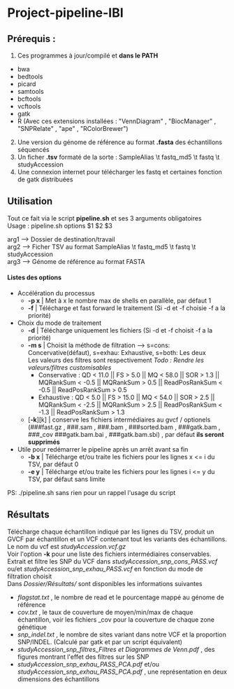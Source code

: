 #  Project-pipeline-IBI  

##  Prérequis :  
1. Ces programmes à jour/compilé et  **dans  le  PATH**  
*  bwa  
*  bedtools  
*  picard  
*  samtools  
*  bcftools  
*  vcftools  
*  gatk  
*  R  (Avec ces extensions installées : "VennDiagram" , "BiocManager" , "SNPRelate" , "ape" , "RColorBrewer")  
2. Une version du génome de référence au format  **.fasta**  des échantillons séquencés  
3. Un ficher  **.tsv**  formaté de la sorte : SampleAlias  \t  fastq_md5  \t  fastq  \t  studyAccession  
4. Une connexion internet pour  télécharger  les  fastq  et certaines  fonction  de  gatk  distribuées  

##  Utilisation  

Tout ce fait via le script  **pipeline.sh**  et ses 3 arguments obligatoires  
Usage : pipeline.sh  options  $1 $2 $3  

arg1  -->  Dossier de destination/travail  
arg2  -->  Ficher TSV au format  SampleAlias  \t  fastq_md5  \t  fastq  \t  studyAccession  
arg3  -->  Génome de référence au format  FASTA  


####  Listes des options  
*  Accélération du processus  
   *  **-p  x**  |  Met à x le nombre max de  shells  en parallèle, par défaut 1  
   *  **-f**  |  Télécharge et  fast  forward  le traitement  (Si  -d  et  -f  choisie  -f  a la priorité)  
*  Choix du mode de traitement  
	*  **-d**  |  Télécharge uniquement les fichiers  (Si  -d  et  -f  choisit  -f  a la priorité)  
	*  **-m  s**  |  Choisit la méthode de filtration  -->  s=cons: Concervative(défaut),  s=exhau: Exhaustive,  s=both: Les deux  
Les valeurs des filtres sont respectivement  _Todo  : Rendre  les valeurs/filtres customisables_  
		*  Conservative : QD  < 11.0  ||  FS > 5.0  ||  MQ  < 58.0  ||  SOR  > 1.3  ||  MQRankSum  < -0.5  ||  MQRankSum  > 0.5  ||  ReadPosRankSum  < -0.5  ||  ReadPosRankSum  > 0.5  
		*  Exhaustive : QD  < 5.0  ||  FS > 15.0  ||  MQ  < 54.0  ||  SOR  > 2.5  ||  MQRankSum  < -2.5  ||  MQRankSum  > 2.5  ||  ReadPosRankSum  < -1.3  ||  ReadPosRankSum  > 1.3  
	*  [**-k**][k]  |  conserve les fichiers intermédiaires au  gvcf / optionels  (###fast.gz  ,  ###.sam  ,  ###.bam  ,  ###sorted.bam  ,  ###gatk.bam  ,  ###_cov  ###gatk.bam.bai  ,  ###gatk.bam.sbi)  , par défaut  **ils  seront  supprimés**  
*  Utile pour redémarrer le pipeline après un arrêt avant sa fin  
	*  **-b  x**  |  Télécharge et/ou traite les fichiers pour les lignes x  <=  i du TSV, par défaut 0  
	*  **-e  y**  |  Télécharge et/ou traite les fichiers pour les lignes i  <=  y du  TSV, par défaut sans limite  

PS: ./pipeline.sh  sans rien pour un rappel l'usage du script  

##  Résultats  

Télécharge chaque échantillon indiqué par les lignes du TSV, produit  un  GVCF  par échantillon et un  VCF  contenant tout les variants des échantillons. Le nom du  vcf  est  _studyAccession.vcf.gz_  
Voir l'option  **-k**  pour une liste des fichiers  intermédiaires  conservables.  
Extrait et filtre les  SNP  du  VCF  dans  _studyAccession_snp_cons_PASS.vcf_  ou/et  _studyAccession_snp_exhau_PASS.vcf_  en fonction du mode de filtration choisit  
Dans  _Dossier/Résultats/_  sont disponibles les informations suivantes  
*  _flagstat.txt_  , le nombre de  read  et le pourcentage mappé au génome de référence  
*  _cov.txt_  , le taux de couverture de  moyen/min/max  de chaque échantillon, voir les fichiers  _cov  pour la couverture de chaque zone génétique  
*  _snp_indel.txt_  , le nombre de sites variant dans notre  VCF  et la proportion  SNP/INDEL. (Calculé  par  gatk  et par un script équivalent)  
*  _studyAccession_snp_filtres_Filtres  et Diagrammes de  Venn.pdf_  , des figures montrant l'effet des filtres sur les  SNP  
*  _studyAccession_snp_exhau_PASS_PCA.pdf_  et/ou  _studyAccession_snp_exhau_PASS_PCA.pdf_  , une représentation en deux dimensions des échantillons
